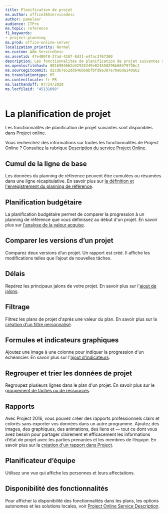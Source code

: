 ```yaml
---
title: Planification de projet
ms.author: office365servicedesc
author: pamelaar
audience: ITPro
ms.topic: reference
f1_keywords:
- project-planning
ms.prod: office-online-server
localization_priority: Normal
ms.custom: Adm_ServiceDesc
ms.assetid: 47e400f8-27ad-4187-8d31-e47ac3767300
description: Les fonctionnalités de planification de projet suivantes sont disponibles dans Project online.
ms.openlocfilehash: 8016984662d42935249e024550296b68479756c2
ms.sourcegitcommit: d2cd67e52dd646b68bfbfd8a387e70a6da140a62
ms.translationtype: MT
ms.contentlocale: fr-FR
ms.lasthandoff: 07/14/2020
ms.locfileid: "45131098"
---
```

# <a name="project-planning"></a>La planification de projet

Les fonctionnalités de planification de projet suivantes sont disponibles dans Project online.
  
Vous recherchez des informations sur toutes les fonctionnalités de Project Online ? Consultez la rubrique [Description du service Project Online](project-online-service-description.md).
  
## <a name="baseline-rollup"></a>Cumul de la ligne de base

Les données du planning de référence peuvent être cumulées ou résumées dans une ligne récapitulative. En savoir plus sur [la définition et l'enregistrement du planning de référence](https://go.microsoft.com/fwlink/p/?LinkId=271346).
  
## <a name="budget-planning"></a>Planification budgétaire

La planification budgétaire permet de comparer la progression à un planning de référence que vous définissez au début d'un projet. En savoir plus sur [l'analyse de la valeur acquise](https://go.microsoft.com/fwlink/p/?LinkId=271336).
  
## <a name="compare-project-versions"></a>Comparer les versions d’un projet

Comparez deux versions d’un projet. Un rapport est créé. Il affiche les modifications telles que l’ajout de nouvelles tâches.
  
## <a name="deadlines"></a>Délais

Repérez les principaux jalons de votre projet. En savoir plus sur l'[ajout de jalons](https://go.microsoft.com/fwlink/p/?LinkId=271339).
  
## <a name="filtering"></a>Filtrage

Filtrez les plans de projet d'après une valeur du plan. En savoir plus sur la [création d'un filtre personnalisé](https://go.microsoft.com/fwlink/p/?LinkId=271341).
  
## <a name="formulas-and-graphical-indicators"></a>Formules et indicateurs graphiques

Ajoutez une image à une colonne pour indiquer la progression d'un échéancier. En savoir plus sur l'[ajout d'indicateurs](https://go.microsoft.com/fwlink/p/?LinkId=271340).
  
## <a name="group-and-sort-project-data"></a>Regrouper et trier les données de projet

Regroupez plusieurs lignes dans le plan d'un projet. En savoir plus sur le [groupement de tâches ou de ressources](https://go.microsoft.com/fwlink/p/?LinkId=271326).
  
## <a name="reports"></a>Rapports

Avec Project 2016, vous pouvez créer des rapports professionnels clairs et colorés sans exporter vos données dans un autre programme. Ajoutez des images, des graphiques, des animations, des liens et &mdash; tout ce dont vous avez besoin pour partager clairement et efficacement les informations d’état de projet avec les parties prenantes et les membres de l’équipe. En savoir plus sur la [création d'un rapport dans Project](https://go.microsoft.com/fwlink/p/?LinkId=271349).
  
## <a name="team-planner"></a>Planificateur d’équipe

Utilisez une vue qui affiche les personnes et leurs affectations. 
  
## <a name="feature-availability"></a>Disponibilité des fonctionnalités

Pour afficher la disponibilité des fonctionnalités dans les plans, les options autonomes et les solutions locales, voir [Project Online Service Description](project-online-service-description.md).
  